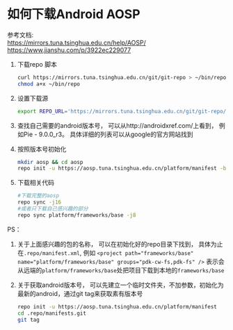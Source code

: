 # 如何下载Android AOSP

参考文档:  
https://mirrors.tuna.tsinghua.edu.cn/help/AOSP/  
https://www.jianshu.com/p/3922ec229077

1. 下载repo 脚本
    ```bash
    curl https://mirrors.tuna.tsinghua.edu.cn/git/git-repo > ~/bin/repo
    chmod a+x ~/bin/repo
    ```  
1. 设置下载源
    ```bash
    export REPO_URL='https://mirrors.tuna.tsinghua.edu.cn/git/git-repo/'
    ```  
1. 查找自己需要的android版本号， 可以从http://androidxref.com/上看到， 例如Pie - 9.0.0_r3。 具体详细的列表可以从google的官方网站找到

1. 按照版本号初始化
    ```bash
    mkdir aosp && cd aosp
    repo init -u https://aosp.tuna.tsinghua.edu.cn/platform/manifest -b android-9.0.0_r3
    ```
1. 下载相关代码
    ```bash
    #下载完整的aosp
    repo sync -j16
    #或者只下载自己感兴趣的部分
    repo sync platform/frameworks/base -j8
    ```

PS：  
1. 关于上面感兴趣的包的名称， 可以在初始化好的repo目录下找到， 具体为止在`.repo/manifest.xml`, 例如 `<project path="frameworks/base" name="platform/frameworks/base" groups="pdk-cw-fs,pdk-fs" />` 表示会从远端的`platform/frameworks/base`处把项目下载到本地的`frameworks/base`

1. 关于获取android版本号， 可以先建立一个临时文件夹，不加参数，初始化为最新的android，通过git tag来获取素有版本号
    ```bash
    repo init -u https://aosp.tuna.tsinghua.edu.cn/platform/manifest
    cd .repo/manifests.git
    git tag
    ```
